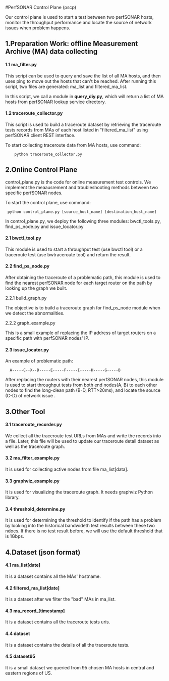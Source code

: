 #PerfSONAR Control Plane (pscp)

Our control plane is used to start a test between two perfSONAR hosts, monitor the throughput performance and locate the source of network issues when problem happens.

## 1.Preparation Work: offline Measurement Archive (MA) data collecting
#### 1.1 ma_filter.py
 
This script can be used to query and save the list of all MA hosts, and then uses ping to move out the hosts that can't be reached. After running this script, two files are generated: ma_list and filtered_ma_list. 

In this script, we call a module in **query_diy.py**, which will return a list of MA hosts from perfSONAR lookup service directory.
 
#### 1.2 traceroute_collector.py 
 
This script is used to build a traceroute dataset by retrieving the traceroute tests records from MAs of each host listed in "filtered_ma_list" using perfSONAR client REST interface.
 
 To start collecting traceroute data from MA hosts, use command:
 
        python traceroute_collector.py
 
## 2.Online Control Plane
 
 control_plane.py is the code for online measurement test controls. We implement the meaausrement and troubleshooting methods between two specific perfSONAR nodes.

 To start the control plane, use command:
   
     python control_plane.py [source_host_name] [destination_host_name]
     
In control_plane.py, we deploy the following three modules: bwctl_tools.py, find_ps_node.py and issue_locator.py

#### 2.1 bwctl_tool.py
 
 This module is used to start a throughput test (use bwctl tool) or a traceroute test (use bwtraceroute tool) and return the result.
 
#### 2.2 find_ps_node.py 
      
After obtaining the traceroute of a problematic path, this module is used to find the nearest perfSONAR node for each target router on the path by looking up the graph we built.

 2.2.1 build_graph.py 
 
 The objective is to build a traceroute graph for find_ps_node module when we detect the abnormalities.

 2.2.2 graph_example.py 
 
 This is a small example of replacing the IP address of target routers on a specific path with perfSONAR nodes' IP.

#### 2.3 issue_locator.py 
 
  An example of problematic path:    
  
      A-----C--X--D-----E-----F-----I-----H-----G-----B

After replacing the routers with their nearest perfSONAR nodes, this module is used to start throughput tests from both end nodes(A, B) to each other nodes to find the long-clean path (B-D, RTT>20ms), and locate the source (C-D) of network issue .

## 3.Other Tool
    
#### 3.1 traceroute_recorder.py
 
 We collect all the traceroute test URLs from MAs and write the records into a file. Later, this file will be used to update our traceroute detail dataset as well as the traceroute graph.
 
#### 3.2 ma_filter_example.py
 
 It is used for collecting active nodes from file ma_list[data].
 
#### 3.3 graphviz_example.py 
 
 It is used for visualizing the traceroute graph. It needs graphviz Python library.
 
#### 3.4 threshold_determine.py
 It is used for determining the threshold to identify if the path has a problem by looking into the historical bandwideth test results between these two ndoes. If there is no test result before, we will use the default threshold that is 1Gbps.

## 4.Dataset (json format)

#### 4.1 ma_list[date]

It is a dataset contains all the MAs' hostname.

#### 4.2 filtered_ma_list[date]

It is a dataset after we filter the "bad" MAs in ma_list.

#### 4.3 ma_record_[timestamp]

It is a dataset contains all the traceroute tests uris.

#### 4.4 dataset

It is a dataset contains the details of all the traceroute tests.

#### 4.5 dataset95 

It is a small dataset we queried from 95 chosen MA hosts in central and eastern regions of US. 













